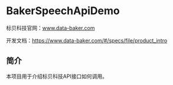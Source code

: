 # BakerSpeechApiDemo
标贝科技官网：www.data-baker.com

开发文档：https://www.data-baker.com/#/specs/file/product_intro

## 简介

本项目用于介绍标贝科技API接口如何调用。
